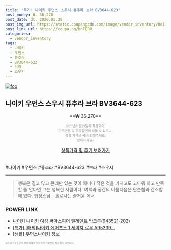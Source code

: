 ```yaml
--- 
title: "특가! 나이키 우먼스 스우시 퓨추라 브라 BV3644-623" 
post_money: ₩. 36,270 
post_date: dt. 2020.01.29 
post_img_url: https://static.coupangcdn.com/image/vendor_inventory/8e11/6fb387071b83ac9e9ff4f7588a5a47fb5b19e4ea096192d87e663a8b5cb7.jpg 
post_link_url: https://coupa.ng/bnFERR 
categories: 
  - vendor_inventory 
tags: 
  - 나이키 
  - 우먼스 
  - 퓨추라 
  - BV3644-623 
  - 브라 
  - 스우시 
--- 
```

[![foo](https://static.coupangcdn.com/image/vendor_inventory/8e11/6fb387071b83ac9e9ff4f7588a5a47fb5b19e4ea096192d87e663a8b5cb7.jpg)](https://coupa.ng/bnFERR) 

## 나이키 우먼스 스우시 퓨추라 브라 BV3644-623 
<p style="text-align: center;">**₩ 36,270**</p> 
<p style="text-align: center;"><span style="color: #898c8f; font-family: Georgia,Times,serif; font-size: 0.75em;">2020년01월29일에 작성되어, <br>가격변동 및 추가할인이 있을 수 있으니,<br> 상품 가격을 꼭!확인해주세요.<br>행복하세요~</span> 
</p>	 
<div markdown="0" style="text-align: center;"><a href="https://coupa.ng/bnFERR" class="btn btn--success">상품가격 및 후기 보러가기</a></div> 
<br><br> 
  #나이키 #우먼스 #퓨추라 #BV3644-623 #브라 #스우시 
<hr> 

> 행복은 결코 많고 큰데만 있는 것이 아니다 작은 것을 가지고도 고마워 하고 만족할 줄 안다면 그는 행복한 사람이다. 여백과 공간의 아름다움은 단순함과 간소함에 있다. 법정스님 – 홀로사는 즐거움 에서 


### POWER LINK

* <a href="https://blog.naver.com/fasyy4321/221786258173" target="_blank">나이키 나이키 여성 써마스피어 엘레멘트 탑크루(943521-202)</a>
* <a href="https://blog.naver.com/sakai111/221788081801" target="_blank">[특가] [해외]나이키 에어포스 1 세이지 로우 AR5339...</a>
* <a href="https://blog.naver.com/santokki14/221767440574" target="_blank"> [생활] 우먼스나이키 정보 </a>

<span style="color: #898c8f; font-family: Georgia,Times,serif; font-size: 0.55em;">파트너스활동으로 작성자에게 일정액의 커미션이 제공될수 있습니다.</span> 
